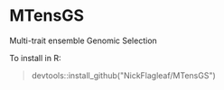 # MTensGS
 Multi-trait ensemble Genomic Selection
 
 To install in R:
>devtools::install_github("NickFlagleaf/MTensGS")
